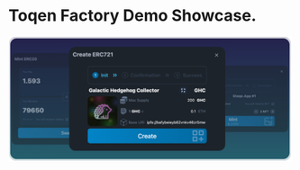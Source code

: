 # Toqen Factory Demo Showcase.

<a href="https://toqenfactory.github.io"><img src="https://raw.githubusercontent.com/toqenfactory/components/main/src/image.png"></a>

